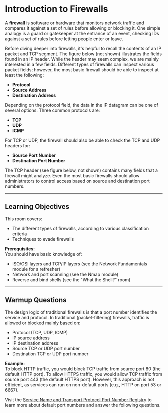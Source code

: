 # Introduction to Firewalls

A **firewall** is software or hardware that monitors network traffic and compares it against a set of rules before allowing or blocking it. One simple analogy is a guard or gatekeeper at the entrance of an event, checking IDs against a set of rules before letting people enter or leave.

Before diving deeper into firewalls, it's helpful to recall the contents of an IP packet and TCP segment. The figure below (not shown) illustrates the fields found in an IP header. While the header may seem complex, we are mainly interested in a few fields. Different types of firewalls can inspect various packet fields; however, the most basic firewall should be able to inspect at least the following:

- **Protocol**
- **Source Address**
- **Destination Address**

Depending on the protocol field, the data in the IP datagram can be one of several options. Three common protocols are:

- **TCP**
- **UDP**
- **ICMP**

For TCP or UDP, the firewall should also be able to check the TCP and UDP headers for:

- **Source Port Number**
- **Destination Port Number**

The TCP header (see figure below, not shown) contains many fields that a firewall might analyze. Even the most basic firewalls should allow administrators to control access based on source and destination port numbers.

---

## Learning Objectives

This room covers:

- The different types of firewalls, according to various classification criteria
- Techniques to evade firewalls

**Prerequisites:**  
You should have basic knowledge of:

- ISO/OSI layers and TCP/IP layers (see the Network Fundamentals module for a refresher)
- Network and port scanning (see the Nmap module)
- Reverse and bind shells (see the "What the Shell?" room)

---

## Warmup Questions

The design logic of traditional firewalls is that a port number identifies the service and protocol. In traditional (packet-filtering) firewalls, traffic is allowed or blocked mainly based on:

- Protocol (TCP, UDP, ICMP)
- IP source address
- IP destination address
- Source TCP or UDP port number
- Destination TCP or UDP port number

**Example:**  
To block HTTP traffic, you would block TCP traffic from source port 80 (the default HTTP port). To allow HTTPS traffic, you would allow TCP traffic from source port 443 (the default HTTPS port). However, this approach is not efficient, as services can run on non-default ports (e.g., HTTP on port 53 or 6667).

Visit the [Service Name and Transport Protocol Port Number Registry](https://www.iana.org/assignments/service-names-port-numbers/service-names-port-numbers.xhtml) to learn more about default port numbers and answer the following questions.